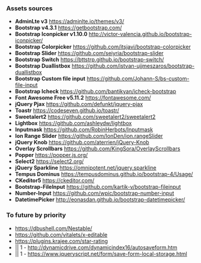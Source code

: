 ### Assets sources
* **AdminLte v3** https://adminlte.io/themes/v3/
* **Bootstrap v4.3.1** https://getbootstrap.com/
* **Bootstrap Iconpicker v1.10.0** http://victor-valencia.github.io/bootstrap-iconpicker/
* **Bootstrap Colorpicker** https://github.com/itsjavi/bootstrap-colorpicker
* **Bootstrap Slider** https://github.com/seiyria/bootstrap-slider
* **Bootstrap Switch** https://bttstrp.github.io/bootstrap-switch/
* **Bootstrap Duallistbox** https://github.com/istvan-ujjmeszaros/bootstrap-duallistbox
* **Bootstrap Custom file input** https://github.com/Johann-S/bs-custom-file-input
* **Bootstrap Icheck** https://github.com/bantikyan/icheck-bootstrap
* **Font Awesome Free v5.11.2** https://fontawesome.com/
* **jQuery Pjax** https://github.com/defunkt/jquery-pjax
* **Toastr** https://codeseven.github.io/toastr/
* **Sweetalert2** https://github.com/sweetalert2/sweetalert2
* **Lightbox** https://github.com/ashleydw/lightbox
* **Inputmask** https://github.com/RobinHerbots/Inputmask
* **Ion Range Slider** https://github.com/IonDen/ion.rangeSlider
* **jQuery Knob** https://github.com/aterrien/jQuery-Knob
* **Overlay Scrollbars** https://github.com/KingSora/OverlayScrollbars
* **Popper** https://popper.js.org/
* **Select2** https://select2.org/
* **jQuery Sparkline** https://omnipotent.net/jquery.sparkline
* **Tempus Dominus** https://tempusdominus.github.io/bootstrap-4/Usage/
* **CKeditor5** https://ckeditor.com/
* **Bootstrap-FileInput** https://github.com/kartik-v/bootstrap-fileinput
* **Number-Input** https://github.com/wpic/bootstrap-number-input
* **DatetimePicker** http://eonasdan.github.io/bootstrap-datetimepicker/

### To future by priority
* https://dbushell.com/Nestable/
* https://github.com/vitalets/x-editable
* https://plugins.krajee.com/star-rating
* || 1 - http://dynamicdrive.com/dynamicindex16/autosaveform.htm 
* || 1 - https://www.jqueryscript.net/form/save-form-local-storage.html
